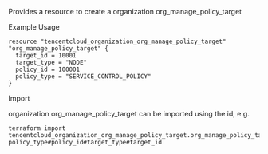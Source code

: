Provides a resource to create a organization org_manage_policy_target

Example Usage

```hcl
resource "tencentcloud_organization_org_manage_policy_target" "org_manage_policy_target" {
  target_id = 10001
  target_type = "NODE"
  policy_id = 100001
  policy_type = "SERVICE_CONTROL_POLICY"
}
```

Import

organization org_manage_policy_target can be imported using the id, e.g.

```
terraform import tencentcloud_organization_org_manage_policy_target.org_manage_policy_target policy_type#policy_id#target_type#target_id
```
